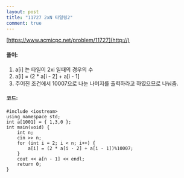 ```yaml
---
layout: post
title: "11727 2xN 타일링2"
comment: true
---
```

[https://www.acmicpc.net/problem/11727](http://)

#### **풀이:**
1. a[i] 는 타일이 2xi 일때의 경우의 수
2. a[i] = (2 * a[i - 2] + a[i - 1]
3. 주어진 조건에서 10007으로 나눈 나머지를 출력하라고 하였으므로 나눠줌.

#### **코드:**

```
#include <iostream>
using namespace std;
int a[1001] = { 1,3,0 };
int main(void) {
	int n;
	cin >> n;
	for (int i = 2; i < n; i++) {
		a[i] = (2 * a[i - 2] + a[i - 1])%10007;
	}
	cout << a[n - 1] << endl;
	return 0;
}
```

